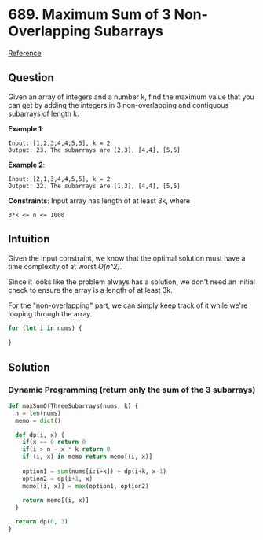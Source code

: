 # 689. Maximum Sum of 3 Non-Overlapping Subarrays
[Reference](https://leetcode.com/problems/maximum-sum-of-3-non-overlapping-subarrays/)

## Question
Given an array of integers and a number k, find the maximum value that you can get by adding the integers in 3 non-overlapping and contiguous subarrays of length k.

**Example 1**:
```
Input: [1,2,3,4,4,5,5], k = 2
Output: 23. The subarrays are [2,3], [4,4], [5,5]
```

**Example 2**:
```
Input: [2,1,3,4,4,5,5], k = 2
Output: 22. The subarrays are [1,3], [4,4], [5,5]
```

**Constraints**:
Input array has length of at least 3k, where
```
3*k <= n <= 1000
```

## Intuition
Given the input constraint, we know that the optimal solution must have a time complexity of at worst _O(n^2)_.

Since it looks like the problem always has a solution, we don't need an initial check to ensure the array is a length of at least 3k.

For the "non-overlapping" part, we can simply keep track of it while we're looping through the array. 

```js
for (let i in nums) {
  
}
```

## Solution
### Dynamic Programming (return only the sum of the 3 subarrays)
```py
def maxSumOfThreeSubarrays(nums, k) {
  n = len(nums)
  memo = dict()

  def dp(i, x) {
    if(x == 0 return 0
    if(i > n - x * k return 0
    if (i, x) in memo return memo[(i, x)]
    
    option1 = sum(nums[i:i+k]) + dp(i+k, x-1)
    option2 = dp(i+1, x)
    memo[(i, x)] = max(option1, option2)

    return memo[(i, x)]
  }

  return dp(0, 3)
}
```
